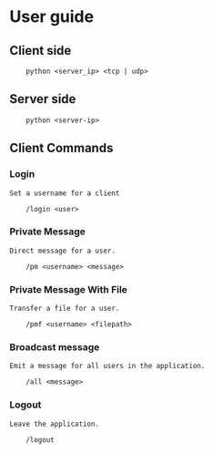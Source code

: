 # User guide

## Client side

```
    python <server_ip> <tcp | udp>
```

## Server side

```
    python <server-ip>
```

## Client Commands
### Login

    Set a username for a client

```
    /login <user>
```

### Private Message

    Direct message for a user.

```
    /pm <username> <message>
```

### Private Message With File

    Transfer a file for a user.

```
    /pmf <username> <filepath>
```

### Broadcast message 

    Emit a message for all users in the application.

```
    /all <message>
```

### Logout

    Leave the application.

```
    /logout
```
